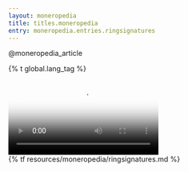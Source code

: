 ```yaml
---
layout: moneropedia
title: titles.moneropedia
entry: moneropedia.entries.ringsignatures
---
```


@moneropedia_article

{% t global.lang_tag %}
<div class="box-video">
  <video controls poster="/img/ring-signatures-poster.png" preload="metadata" aria-label="Introduction to Ring Signatures">
    <source src="/media/Monero%20-%20Ring%20Signatures.m4v">
  </video>
</div>
{% tf resources/moneropedia/ringsignatures.md %}
